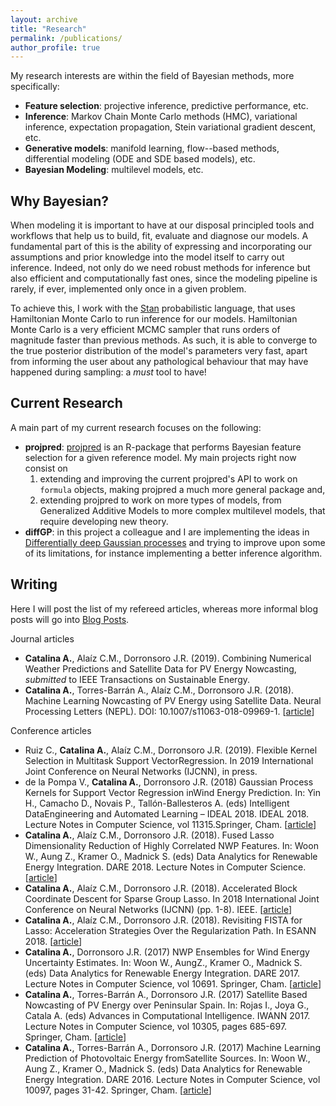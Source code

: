 ```yaml
---
layout: archive
title: "Research"
permalink: /publications/
author_profile: true
---
```


My research interests are within the field of Bayesian methods, more specifically:

  - **Feature selection**: projective inference, predictive performance, etc.
  - **Inference**: Markov Chain Monte Carlo methods (HMC), variational inference, expectation propagation, Stein variational gradient descent, etc.
  - **Generative models**: manifold learning, flow--based methods, differential modeling (ODE and SDE based models), etc.
  - **Bayesian Modeling**: multilevel models, etc.

## Why Bayesian?

When modeling it is important to have at our disposal principled tools and workflows that help us to build, fit, evaluate and diagnose our models.
A fundamental part of this is the ability of expressing and incorporating our assumptions and prior knowledge into the model itself to carry out inference. 
Indeed, not only do we need robust methods for inference but also efficient and computationally fast ones, since the modeling pipeline is rarely, if ever, implemented only once in a given problem.

To achieve this, I work with the [Stan](http://mc-stan.org) probabilistic language, that uses Hamiltonian Monte Carlo to run inference for our models.
Hamiltonian Monte Carlo is a very efficient MCMC sampler that runs orders of magnitude faster than previous methods.
As such, it is able to converge to the true posterior distribution of the model's parameters very fast, apart from informing the user about any pathological behaviour that may have happened during sampling: a *must* tool to have!

## Current Research

A main part of my current research focuses on the following:

  - **projpred**: [projpred](https://github.com/stan-dev/projpred.git) is an R-package that performs Bayesian feature selection for a given reference model. My main projects right now consist on 
    1. extending and improving the current projpred's API to work on `formula` objects, making projpred a much more general package and,
    2. extending projpred to work on more types of models, from Generalized Additive Models to more complex multilevel models, that require developing new theory.
  - **diffGP**: in this project a colleague and I are implementing the ideas in [Differentially deep Gaussian processes](https://arxiv.org/abs/1810.04066) and trying to improve upon some of its limitations, for instance implementing a better inference algorithm.

## Writing

Here I will post the list of my refereed articles, whereas more informal blog posts will go into [Blog Posts](http://alejandrocatalina.github.io/year-archive/).

Journal articles

  - **Catalina A.**, Alaíz C.M., Dorronsoro J.R. (2019). Combining Numerical Weather Predictions and Satellite Data for PV Energy Nowcasting, *submitted* to IEEE Transactions on Sustainable Energy.
  - **Catalina A.**, Torres-Barrán A., Alaíz C.M., Dorronsoro J.R. (2018). Machine Learning Nowcasting of PV Energy using Satellite Data. Neural Processing Letters (NEPL). DOI: 10.1007/s11063-018-09969-1. [[article](https://link.springer.com/article/10.1007/s11063-018-09969-1)]
  
Conference articles

  - Ruiz C., **Catalina A.**, Alaíz C.M., Dorronsoro J.R. (2019). Flexible Kernel Selection in Multitask Support VectorRegression. In 2019 International Joint Conference on Neural Networks (IJCNN), in press.
  - de la Pompa V., **Catalina A.**, Dorronsoro J.R. (2018) Gaussian Process Kernels for Support Vector Regression inWind Energy Prediction. In: Yin H., Camacho D., Novais P., Tallón-Ballesteros A. (eds) Intelligent DataEngineering and Automated Learning – IDEAL 2018. IDEAL 2018. Lecture Notes in Computer Science, vol 11315.Springer, Cham. [[article](https://link.springer.com/chapter/10.1007/978-3-030-03496-2_17)]
  - **Catalina A.**, Alaíz C.M., Dorronsoro J.R. (2018). Fused Lasso Dimensionality Reduction of Highly Correlated NWP Features. In: Woon W., Aung Z., Kramer O., Madnick S. (eds) Data Analytics for Renewable Energy Integration. DARE 2018. Lecture Notes in Computer Science. [[article](https://link.springer.com/chapter/10.1007/978-3-030-04303-2_2)]
  - **Catalina A.**, Alaíz C.M., Dorronsoro J.R. (2018). Accelerated Block Coordinate Descent for Sparse Group Lasso. In 2018 International Joint Conference on Neural Networks (IJCNN) (pp. 1-8). IEEE. [[article](http://ieeexplore.ieee.org/stamp/stamp.jsp?tp=&arnumber=8489078)]
  - **Catalina A.**, Alaíz C.M., Dorronsoro J.R. (2018). Revisiting FISTA for Lasso: Acceleration Strategies Over the Regularization Path. In ESANN 2018. [[article](https://www.semanticscholar.org/paper/Revisiting-FISTA-for-Lasso%3A-Acceleration-Strategies-Catalina-Ala%C3%ADz/4e8c7545da99363624ab58e709bfeaeecbcd1af1)]
  - **Catalina A.**, Dorronsoro J.R. (2017) NWP Ensembles for Wind Energy Uncertainty Estimates. In: Woon W., AungZ., Kramer O., Madnick S. (eds) Data Analytics for Renewable Energy Integration. DARE 2017. Lecture Notes in Computer Science, vol 10691. Springer, Cham. [[article](https://link.springer.com/chapter/10.1007/978-3-319-71643-5_11)]
  - **Catalina A.**, Torres-Barrán A., Dorronsoro J.R. (2017) Satellite Based Nowcasting of PV Energy over Peninsular Spain. In: Rojas I., Joya G., Catala A. (eds) Advances in Computational Intelligence. IWANN 2017. Lecture Notes in Computer Science, vol 10305, pages 685-697. Springer, Cham. [[article](https://link.springer.com/chapter/10.1007/978-3-319-59153-7_59)]
  - **Catalina A.**, Torres-Barrán A., Dorronsoro J.R. (2017) Machine Learning Prediction of Photovoltaic Energy fromSatellite Sources. In: Woon W., Aung Z., Kramer O., Madnick S. (eds) Data Analytics for Renewable Energy Integration. DARE 2016. Lecture Notes in Computer Science, vol 10097, pages 31-42. Springer, Cham. [[article](https://link.springer.com/chapter/10.1007/978-3-319-50947-1_4)]
